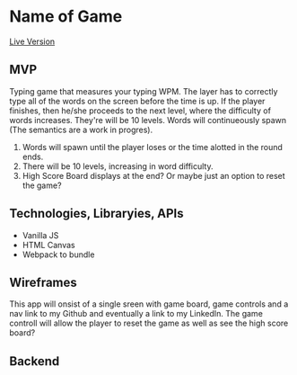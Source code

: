 # Name of Game

[Live Version](heroku.com)

## MVP
Typing game that measures your typing WPM. The layer has to correctly type all of the words on the screen before the time is up. If the player finishes, then he/she proceeds to the next level, where the difficulty of words increases. They're will be 10 levels. Words will continueously spawn (The semantics are a work in progres).

1. Words will spawn until the player loses or the time alotted in the round ends.
2. There will be 10 levels, increasing in word difficulty.
3. High Score Board displays at the end? Or maybe just an option to reset the game?

## Technologies, Libraryies, APIs
* Vanilla JS
* HTML Canvas
* Webpack to bundle

## Wireframes
This app will onsist of a single sreen with game board, game controls and a nav link to my Github and eventually a link to my LinkedIn. The game controll will allow the player to reset the game as well as see the high score board?

## Backend
